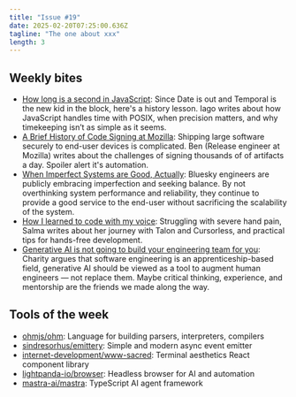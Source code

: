 ```yaml
---
title: "Issue #19"
date: 2025-02-20T07:25:00.636Z
tagline: "The one about xxx"
length: 3
---
```


## Weekly bites

* [How long is a second in JavaScript](https://zbr.fyi/tvMNcbj): Since Date is out and Temporal is the new kid in the block, here's a history lesson. Iago writes about how JavaScript handles time with POSIX, when precision matters, and why timekeeping isn’t as simple as it seems.
* [A Brief History of Code Signing at Mozilla](https://zbr.fyi/4RqT5Xj): Shipping large software securely to end-user devices is complicated. Ben (Release engineer at Mozilla) writes about the challenges of signing thousands of of artifacts a day. Spoiler alert it's automation.
* [When Imperfect Systems are Good, Actually](https://zbr.fyi/N2LlcU9): Bluesky engineers are publicly embracing imperfection and seeking balance. By not overthinking system performance and reliability, they continue to provide a good service to the end-user without sacrificing the scalability of the system.
* [How I learned to code with my voice](https://zbr.fyi/YZMGXxH): Struggling with severe hand pain, Salma writes about her journey with Talon and Cursorless, and practical tips for hands-free development.
* [Generative AI is not going to build your engineering team for you](https://zbr.fyi/QpdH7Xs): Charity argues that software engineering is an apprenticeship-based field, generative AI should be viewed as a tool to augment human engineers — not replace them. Maybe critical thinking, experience, and mentorship are the friends we made along the way.

## Tools of the week

* [ohmjs/ohm](https://zbr.fyi/DyO3zPp): Language for building parsers, interpreters, compilers
* [sindresorhus/emittery](https://zbr.fyi/A9si8r5): Simple and modern async event emitter
* [internet-development/www-sacred](https://zbr.fyi/9UzBFYy): Terminal aesthetics React component library
* [lightpanda-io/browser](https://zbr.fyi/RoWScgq): Headless browser for AI and automation
* [mastra-ai/mastra](https://zbr.fyi/8vYCHWF): TypeScript AI agent framework
